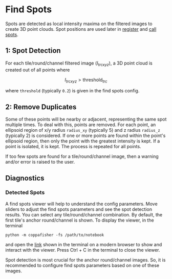 # Find Spots

Spots are detected as local intensity maxima on the filtered images to create 3D point clouds. Spot positions are used
later in [register](register.md) and [call spots](call_spots.md).

## 1: Spot Detection

For each tile/round/channel filtered image ($I_{trcxyz}$), a 3D point cloud is created out of all points where

$$
I_{trcxyz} > \text{threshold}_{trc}
$$

where `threshold` (typically `0.2`) is given in the find spots config.

## 2: Remove Duplicates

Some of these points will be nearby or adjacent, representing the same spot multiple times. To deal with this, points
are removed. For each point, an ellipsoid region of x/y radius `radius_xy` (typically $5$) and z radius `radius_z`
(typically $2$) is considered. If one or more points are found within the point's ellipsoid region, then only the point
with the greatest intensity is kept. If a point is isolated, it is kept. The process is repeated for all points.

If too few spots are found for a tile/round/channel image, then a warning and/or error is raised to the user.

## Diagnostics

### Detected Spots

A find spots viewer will help to understand the config parameters. Move sliders to adjust the find spots parameters and
see the spot detection results. You can select any tile/round/channel combination. By default, the first tile's anchor
round/channel is shown. To display the viewer, in the terminal

```terminal
python -m coppafisher -fs /path/to/notebook
```

and open the [link](http://127.0.0.1:8050/) shown in the terminal on a modern browser to show and interact with the
viewer. Press Ctrl + C in the terminal to close the viewer.

Spot detection is most crucial for the anchor round/channel images. So, it is recommended to configure find spots
parameters based on one of these images.
